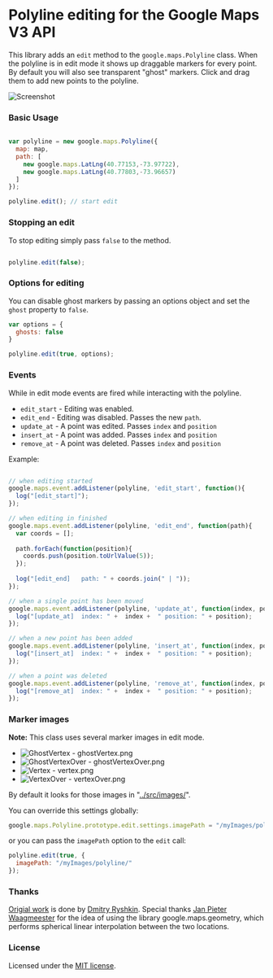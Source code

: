 Polyline editing for the Google Maps V3 API
===========================================

This library adds an `edit` method to the `google.maps.Polyline` class. When the polyline is in edit mode it shows up draggable markers for every point. By default you will also see transparent "ghost" markers. Click and drag them to add new points to the polyline.


![Screenshot](https://github.com/ubilabs/google.maps.polyline.edit/raw/master/screenshot.png)

### Basic Usage ###

```javascript

var polyline = new google.maps.Polyline({
  map: map,
  path: [
    new google.maps.LatLng(40.77153,-73.97722),
    new google.maps.LatLng(40.77803,-73.96657)
  ]
});

polyline.edit(); // start edit

```

### Stopping an edit ###

To stop editing simply pass `false` to the method.

``` javascript

polyline.edit(false);

```

### Options for editing ###

You can disable ghost markers by passing an options object and set the `ghost` property to `false`. 

``` javascript
var options = {
  ghosts: false
}

polyline.edit(true, options);

```

### Events ###

While in edit mode events are fired while interacting with the polyline.

* `edit_start` - Editing was enabled.
* `edit_end` - Editing was disabled. Passes the new `path`.
* `update_at` - A point was edited. Passes `index` and `position`
* `insert_at` - A point was added. Passes `index` and `position`
* `remove_at` - A point was deleted. Passes `index` and `position`

Example:

```javascript

// when editing started
google.maps.event.addListener(polyline, 'edit_start', function(){
  log("[edit_start]");
});

// when editing in finished
google.maps.event.addListener(polyline, 'edit_end', function(path){
  var coords = [];
  
  path.forEach(function(position){ 
    coords.push(position.toUrlValue(5));
  });
  
  log("[edit_end]   path: " + coords.join(" | "));
});

// when a single point has been moved
google.maps.event.addListener(polyline, 'update_at', function(index, position){
  log("[update_at]  index: " +  index +  " position: " + position);
});

// when a new point has been added
google.maps.event.addListener(polyline, 'insert_at', function(index, position){
  log("[insert_at]  index: " +  index +  " position: " + position);
});

// when a point was deleted
google.maps.event.addListener(polyline, 'remove_at', function(index, position){
  log("[remove_at]  index: " +  index +  " position: " + position);
});

```

### Marker images ###

**Note:** This class uses several marker images in edit mode. 

* ![GhostVertex](https://github.com/ubilabs/google.maps.polyline.edit/tree/master/src/images/ghostVertex.png) - ghostVertex.png
* ![GhostVertexOver](https://github.com/ubilabs/google.maps.polyline.edit/tree/master/src/images/ghostVertexOver.png) - ghostVertexOver.png
* ![Vertex](https://github.com/ubilabs/google.maps.polyline.edit/tree/master/src/images/vertex.png) - vertex.png
* ![VertexOver](https://github.com/ubilabs/google.maps.polyline.edit/tree/master/src/images/vertexOver.png) - vertexOver.png

By default it looks for those images in "[../src/images/](https://github.com/ubilabs/google.maps.polyline.edit/tree/master/src/images/)". 

You can override this settings globally:

```javascript
google.maps.Polyline.prototype.edit.settings.imagePath = "/myImages/polyline/" 
```

or you can pass the `imagePath` option to the `edit` call:

```javascript
polyline.edit(true, {
  imagePath: "/myImages/polyline/"
}); 
```


### Thanks ###

[Origial work](http://www.mistechko.sumy.ua/jscript/google/map/polylineEdit/docs/reference.html) is done by [Dmitry Ryshkin](mailto:ryshkin@gmail.com). Special thanks [Jan Pieter Waagmeester](mailto:jieter@jpwaag.com) for the idea of using the library google.maps.geometry, which performs spherical linear interpolation between the two locations.

### License ###

Licensed under the [MIT license](http://www.opensource.org/licenses/mit-license.php).